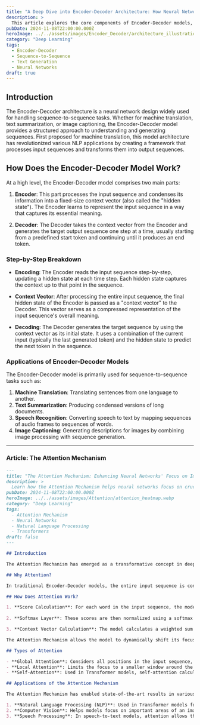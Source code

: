 ```yaml
---
title: "A Deep Dive into Encoder-Decoder Architecture: How Neural Networks Understand Sequences"
description: >
  This article explores the core components of Encoder-Decoder models, their applications in sequence-to-sequence tasks, and how they enable powerful deep learning solutions for text translation, summarization, and more.
pubDate: 2024-11-08T22:00:00.000Z
heroImage: ../../assets/images/Encoder_Decoder/architecture_illustration.webp
category: "Deep Learning"
tags:
  - Encoder-Decoder
  - Sequence-to-Sequence
  - Text Generation
  - Neural Networks
draft: true
---
```


## Introduction

The Encoder-Decoder architecture is a neural network design widely used for handling sequence-to-sequence tasks. Whether for machine translation, text summarization, or image captioning, the Encoder-Decoder model provides a structured approach to understanding and generating sequences. First proposed for machine translation, this model architecture has revolutionized various NLP applications by creating a framework that processes input sequences and transforms them into output sequences.

## How Does the Encoder-Decoder Model Work?

At a high level, the Encoder-Decoder model comprises two main parts:

1. **Encoder**: This part processes the input sequence and condenses its information into a fixed-size context vector (also called the "hidden state"). The Encoder learns to represent the input sequence in a way that captures its essential meaning.
   
2. **Decoder**: The Decoder takes the context vector from the Encoder and generates the target output sequence one step at a time, usually starting from a predefined start token and continuing until it produces an end token.

### Step-by-Step Breakdown

- **Encoding**: The Encoder reads the input sequence step-by-step, updating a hidden state at each time step. Each hidden state captures the context up to that point in the sequence.
  
- **Context Vector**: After processing the entire input sequence, the final hidden state of the Encoder is passed as a "context vector" to the Decoder. This vector serves as a compressed representation of the input sequence's overall meaning.
  
- **Decoding**: The Decoder generates the target sequence by using the context vector as its initial state. It uses a combination of the current input (typically the last generated token) and the hidden state to predict the next token in the sequence.

### Applications of Encoder-Decoder Models

The Encoder-Decoder model is primarily used for sequence-to-sequence tasks such as:

1. **Machine Translation**: Translating sentences from one language to another.
2. **Text Summarization**: Producing condensed versions of long documents.
3. **Speech Recognition**: Converting speech to text by mapping sequences of audio frames to sequences of words.
4. **Image Captioning**: Generating descriptions for images by combining image processing with sequence generation.

---

### Article: The Attention Mechanism

```markdown
---
title: "The Attention Mechanism: Enhancing Neural Networks' Focus on Important Information"
description: >
  Learn how the Attention Mechanism helps neural networks focus on crucial parts of the input, revolutionizing tasks in NLP, vision, and beyond by allowing models to process complex dependencies.
pubDate: 2024-11-08T22:00:00.000Z
heroImage: ../../assets/images/Attention/attention_heatmap.webp
category: "Deep Learning"
tags:
  - Attention Mechanism
  - Neural Networks
  - Natural Language Processing
  - Transformers
draft: false
---

## Introduction

The Attention Mechanism has emerged as a transformative concept in deep learning, allowing models to focus selectively on the most relevant parts of the input. Initially proposed to enhance sequence-to-sequence models, Attention enables neural networks to retain and access specific information more effectively, vastly improving tasks like machine translation, text summarization, and language modeling.

## Why Attention?

In traditional Encoder-Decoder models, the entire input sequence is condensed into a fixed-size context vector. This approach has limitations, especially with longer sequences, as information may be lost or "diluted." The Attention Mechanism addresses this by allowing the model to consider all hidden states of the Encoder at each step of the Decoder, making the context dynamically dependent on both the input and output.

## How Does Attention Work?

1. **Score Calculation**: For each word in the input sequence, the model calculates a relevance score for the current output word being generated. This score determines how much focus to place on each input word.
   
2. **Softmax Layer**: These scores are then normalized using a softmax function, producing attention weights. Higher weights indicate greater focus on certain parts of the input.

3. **Context Vector Calculation**: The model calculates a weighted sum of all hidden states in the Encoder, based on the attention weights. This vector is then used to generate the next token in the output.

The Attention Mechanism allows the model to dynamically shift its focus as it generates each word, creating a more flexible and contextually aware process.

## Types of Attention

- **Global Attention**: Considers all positions in the input sequence, generating a comprehensive context vector at each decoding step.
- **Local Attention**: Limits the focus to a smaller window around the most relevant input tokens, which can reduce computational costs while maintaining contextual relevance.
- **Self-Attention**: Used in Transformer models, self-attention calculates relevance scores between all pairs of tokens in the sequence, enabling parallelization and improving performance on long sequences.

## Applications of the Attention Mechanism

The Attention Mechanism has enabled state-of-the-art results in various applications:

1. **Natural Language Processing (NLP)**: Used in Transformer models for tasks like machine translation, text summarization, and language generation.
2. **Computer Vision**: Helps models focus on important areas of an image, making it invaluable for object detection and segmentation tasks.
3. **Speech Processing**: In speech-to-text models, attention allows the model to focus on key sounds within audio sequences, improving transcription accuracy.
